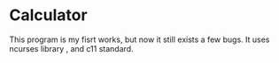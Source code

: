 # Calculator
This program is my fisrt works, but now it still exists a few bugs.
It uses ncurses library , and  c11 standard.
